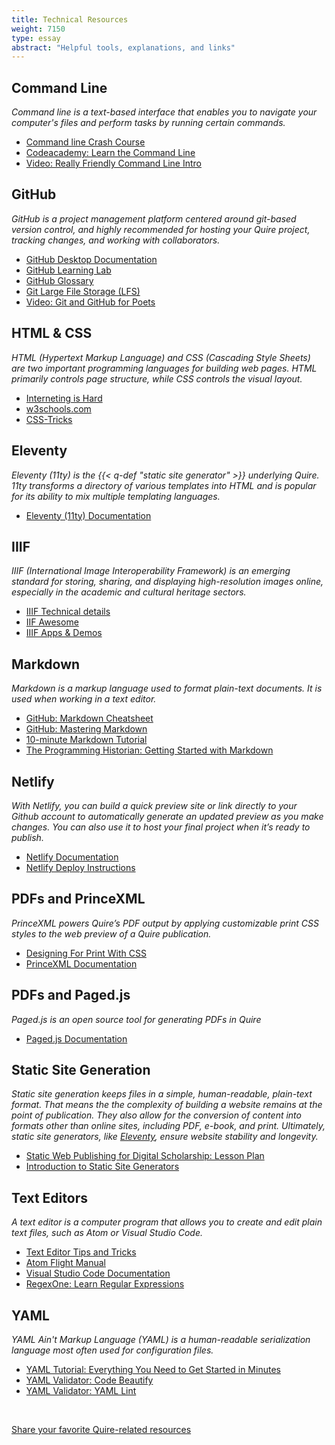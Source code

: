 ```yaml
---
title: Technical Resources
weight: 7150
type: essay
abstract: "Helpful tools, explanations, and links"
---
```


## Command Line

*Command line is a text-based interface that enables you to navigate your computer's files and perform tasks by running certain commands.*

- [Command line Crash Course](https://developer.mozilla.org/en-US/docs/resources/Tools_and_testing/Understanding_client-side_tools/Command_line)
- [Codeacademy: Learn the Command Line](https://www.codecademy.com/resources/learn-the-command-line)
- [Video: Really Friendly Command Line Intro](https://www.youtube.com/watch?v=d9s8co9POYY&feature=youtu.be)

## GitHub

*GitHub is a project management platform centered around git-based version control, and highly recommended for hosting your Quire project, tracking changes, and working with collaborators.*

- [GitHub Desktop Documentation](https://docs.github.com/en/free-pro-team@latest/desktop)
- [GitHub Learning Lab](https://lab.github.com/)
- [GitHub Glossary](https://docs.github.com/en/github/getting-started-with-github/github-glossary)
- [Git Large File Storage (LFS)](https://git-lfs.github.com/)
- [Video: Git and GitHub for Poets](https://www.youtube.com/playlist?list=PLRqwX-V7Uu6ZF9C0YMKuns9sLDzK6zoiV)


## HTML & CSS

*HTML (Hypertext Markup Language) and CSS (Cascading Style Sheets) are two important programming languages for building web pages. HTML primarily controls page structure, while CSS controls the visual layout.*

- [Interneting is Hard](https://internetingishard.netlify.app/)
- [w3schools.com](https://www.w3schools.com/html/default.asp)
- [CSS-Tricks](https://css-tricks.com/)

## Eleventy

*Eleventy (11ty) is the {{< q-def "static site generator" >}} underlying Quire. 11ty transforms a directory of various templates into HTML and is popular for its ability to mix multiple templating languages.*

- [Eleventy (11ty) Documentation](https://www.11ty.dev/docs/)

## IIIF

*IIIF (International Image Interoperability Framework) is an emerging standard for storing, sharing, and displaying high-resolution images online, especially in the academic and cultural heritage sectors.*

- [IIIF Technical details](https://iiif.io/technical-details/)
- [IIF Awesome](https://github.com/IIIF/awesome-iiif)
- [IIIF Apps & Demos](https://iiif.io/apps-demos/#image-servers)

## Markdown

*Markdown is a markup language used to format plain-text documents. It is used when working in a text editor.*

- [GitHub: Markdown Cheatsheet](https://guides.github.com/pdfs/markdown-cheatsheet-online.pdf)
- [GitHub: Mastering Markdown](https://guides.github.com/features/mastering-markdown/)
- [10-minute Markdown Tutorial](https://commonmark.org/help/)
- [The Programming Historian: Getting Started with Markdown](https://programminghistorian.org/en/lessons/getting-started-with-markdown)

## Netlify

*With Netlify, you can build a quick preview site or link directly to your Github account to automatically generate an updated preview as you make changes. You can also use it to host your final project when it’s ready to publish.*

- [Netlify Documentation](https://docs.netlify.com/)
- [Netlify Deploy Instructions](https://docs.netlify.com/site-deploys/create-deploys/#deploy-with-git)

## PDFs and PrinceXML

*PrinceXML powers Quire’s PDF output by applying customizable print CSS styles to the web preview of a Quire publication.*

- [Designing For Print With CSS](https://www.smashingmagazine.com/2015/01/designing-for-print-with-css/)
- [PrinceXML Documentation](https://www.princexml.com/doc/intro-userguide/)

## PDFs and Paged.js

*Paged.js is an open source tool for generating PDFs in Quire*

- [Paged.js Documentation](https://pagedjs.org/documentation/)

## Static Site Generation

*Static site generation keeps files in a simple, human-readable, plain-text format. That means the the complexity of building a website remains at the point of publication. They also allow for the conversion of content into formats other than online sites, including PDF, e-book, and print. Ultimately, static site generators, like [Eleventy](#eleventy), ensure website stability and longevity.*

- [Static Web Publishing for Digital Scholarship: Lesson Plan](https://chrisdaaz.github.io/static-web-scholcomm/teaching-resources/lesson-plan/)
- [Introduction to Static Site Generators](https://chrisdaaz.github.io/static-web-scholcomm/tutorials/static-site-generators/)

## Text Editors

*A text editor is a computer program that allows you to create and edit plain text files, such as Atom or Visual Studio Code.*

- [Text Editor Tips and Tricks](https://dev.to/alebian/text-editor-tips-and-tricks-to-boost-your-productivity-2gc5)
- [Atom Flight Manual](https://flight-manual.atom.io/)
- [Visual Studio Code Documentation](https://code.visualstudio.com/docs)
- [RegexOne: Learn Regular Expressions](https://regexone.com)

## YAML

*YAML Ain't Markup Language (YAML) is a human-readable serialization language most often used for configuration files.*

- [YAML Tutorial: Everything You Need to Get Started in Minutes](https://www.cloudbees.com/blog/yaml-tutorial-everything-you-need-get-started/)
- [YAML Validator: Code Beautify](https://codebeautify.org/yaml-validator)
- [YAML Validator: YAML Lint](http://www.yamllint.com/)

<br/>

<div class="action-button">

[Share your favorite Quire-related resources](https://github.com/thegetty/quire/discussions/109)

</div>
